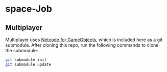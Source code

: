 # space-Job

## Multiplayer

Multiplayer uses [Netcode for GameObjects](https://github.com/Unity-Technologies/com.unity.netcode.gameobjects),
which is included here as a git submodule.  After cloning this repo, run the following commands to clone the submodule:

```sh
git submodule init
git submodule update
```
